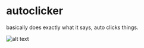 # autoclicker
basically does exactly what it says, auto clicks things.

![alt text](https://i.imgur.com/XZDjo7g.png)
